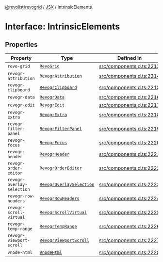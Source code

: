 [@revolist/revogrid](README.md) / [JSX](Namespace.JSX.md) / IntrinsicElements

# Interface: IntrinsicElements

## Properties

| Property | Type | Defined in |
| ------ | ------ | ------ |
| `revo-grid` | [`RevoGrid`](JSX.Interface.RevoGrid.md) | [src/components.d.ts:2213](https://github.com/revolist/revogrid/blob/7d79cd09d43b75b81712fd40eaf892d3b6da4928/src/components.d.ts#L2213) |
| `revogr-attribution` | [`RevogrAttribution`](JSX.Interface.RevogrAttribution.md) | [src/components.d.ts:2214](https://github.com/revolist/revogrid/blob/7d79cd09d43b75b81712fd40eaf892d3b6da4928/src/components.d.ts#L2214) |
| `revogr-clipboard` | [`RevogrClipboard`](JSX.Interface.RevogrClipboard.md) | [src/components.d.ts:2215](https://github.com/revolist/revogrid/blob/7d79cd09d43b75b81712fd40eaf892d3b6da4928/src/components.d.ts#L2215) |
| `revogr-data` | [`RevogrData`](JSX.Interface.RevogrData.md) | [src/components.d.ts:2216](https://github.com/revolist/revogrid/blob/7d79cd09d43b75b81712fd40eaf892d3b6da4928/src/components.d.ts#L2216) |
| `revogr-edit` | [`RevogrEdit`](JSX.Interface.RevogrEdit.md) | [src/components.d.ts:2217](https://github.com/revolist/revogrid/blob/7d79cd09d43b75b81712fd40eaf892d3b6da4928/src/components.d.ts#L2217) |
| `revogr-extra` | [`RevogrExtra`](JSX.Interface.RevogrExtra.md) | [src/components.d.ts:2218](https://github.com/revolist/revogrid/blob/7d79cd09d43b75b81712fd40eaf892d3b6da4928/src/components.d.ts#L2218) |
| `revogr-filter-panel` | [`RevogrFilterPanel`](JSX.Interface.RevogrFilterPanel.md) | [src/components.d.ts:2219](https://github.com/revolist/revogrid/blob/7d79cd09d43b75b81712fd40eaf892d3b6da4928/src/components.d.ts#L2219) |
| `revogr-focus` | [`RevogrFocus`](JSX.Interface.RevogrFocus.md) | [src/components.d.ts:2220](https://github.com/revolist/revogrid/blob/7d79cd09d43b75b81712fd40eaf892d3b6da4928/src/components.d.ts#L2220) |
| `revogr-header` | [`RevogrHeader`](JSX.Interface.RevogrHeader.md) | [src/components.d.ts:2221](https://github.com/revolist/revogrid/blob/7d79cd09d43b75b81712fd40eaf892d3b6da4928/src/components.d.ts#L2221) |
| `revogr-order-editor` | [`RevogrOrderEditor`](JSX.Interface.RevogrOrderEditor.md) | [src/components.d.ts:2222](https://github.com/revolist/revogrid/blob/7d79cd09d43b75b81712fd40eaf892d3b6da4928/src/components.d.ts#L2222) |
| `revogr-overlay-selection` | [`RevogrOverlaySelection`](JSX.Interface.RevogrOverlaySelection.md) | [src/components.d.ts:2223](https://github.com/revolist/revogrid/blob/7d79cd09d43b75b81712fd40eaf892d3b6da4928/src/components.d.ts#L2223) |
| `revogr-row-headers` | [`RevogrRowHeaders`](JSX.Interface.RevogrRowHeaders.md) | [src/components.d.ts:2224](https://github.com/revolist/revogrid/blob/7d79cd09d43b75b81712fd40eaf892d3b6da4928/src/components.d.ts#L2224) |
| `revogr-scroll-virtual` | [`RevogrScrollVirtual`](JSX.Interface.RevogrScrollVirtual.md) | [src/components.d.ts:2225](https://github.com/revolist/revogrid/blob/7d79cd09d43b75b81712fd40eaf892d3b6da4928/src/components.d.ts#L2225) |
| `revogr-temp-range` | [`RevogrTempRange`](JSX.Interface.RevogrTempRange.md) | [src/components.d.ts:2226](https://github.com/revolist/revogrid/blob/7d79cd09d43b75b81712fd40eaf892d3b6da4928/src/components.d.ts#L2226) |
| `revogr-viewport-scroll` | [`RevogrViewportScroll`](JSX.Interface.RevogrViewportScroll.md) | [src/components.d.ts:2227](https://github.com/revolist/revogrid/blob/7d79cd09d43b75b81712fd40eaf892d3b6da4928/src/components.d.ts#L2227) |
| `vnode-html` | [`VnodeHtml`](JSX.Interface.VnodeHtml.md) | [src/components.d.ts:2228](https://github.com/revolist/revogrid/blob/7d79cd09d43b75b81712fd40eaf892d3b6da4928/src/components.d.ts#L2228) |
